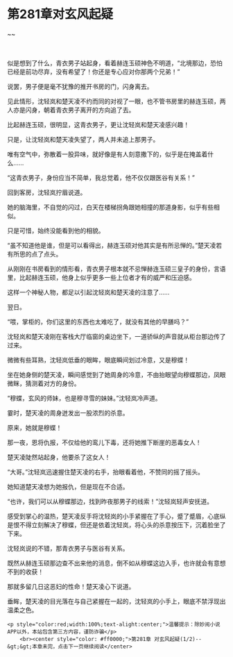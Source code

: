 # 第281章对玄风起疑
~~
    	    <p name="pagetop" href="javascript:void(0);" onclick="return false" style="line-height: 35px;padding: 10px;color: #333;"> </p><p>似是想到了什么，青衣男子站起身，看着赫连玉硕神色不明道，“北境那边，恐怕已经是前功尽弃，没有希望了！你还是专心应对你那两个兄弟！”</p><p>说罢，男子便是毫不犹豫的推开书房的门，闪身离去。</p><p>见此情形，沈轻岚和楚天凌不约而同的对视了一眼，也不管书房里的赫连玉硕，两人亦是闪身，朝着青衣男子离开的方向追了去。</p><p>比起赫连玉硕，很明显，这青衣男子，更让沈轻岚和楚天凌感兴趣！</p><p>只是，让沈轻岚和楚天凌失望了，两人并未追上那男子。</p><p>唯有空气中，弥散着一股异味，就好像是有人刻意撒下的，似乎是在掩盖着什么……</p><p>“这青衣男子，身份应当不简单，我总觉着，他不仅仅跟医谷有关系！”</p><p>回到客房，沈轻岚拧眉说道。</p><p>她的脑海里，不自觉的闪过，白天在楼梯拐角跟她相撞的那道身影，似乎有些相似。</p><p>只是可惜，始终没能看到他的相貌。</p><p>“虽不知道他是谁，但是可以看得出，赫连玉硕对他其实是有所忌惮的。”楚天凌若有所思的点了点头。</p><p>从刚刚在书房看到的情形看，青衣男子根本就不忌惮赫连玉硕三皇子的身份，言语里，比起赫连玉硕，他身上似乎更多一些上位者才有的威严和压迫感。</p><p>这样一个神秘人物，都足以引起沈轻岚和楚天凌的注意了……</p><p>翌日。</p><p>“喂，掌柜的，你们这里的东西也太难吃了，就没有其他的早膳吗？”</p><p>沈轻岚和楚天凌刚在客栈大厅临窗的桌边坐下，一道骄纵的声音就从柜台那边传了过来。</p><p>微微有些耳熟，沈轻岚低垂的眼眸，眼底瞬间划过冷意，又是穆蝶！</p><p>坐在她身侧的楚天凌，瞬间感觉到了她周身的冷意，不由抬眼望向穆蝶那边，凤眼微眯，猜测着对方的身份。</p><p>“穆蝶，玄风的师妹，也是穆寻雪的妹妹。”沈轻岚冷声道。</p><p>霎时，楚天凌的周身迸发出一股浓烈的杀意。</p><p>原来，她就是穆蝶！</p><p>那一夜，恩将仇报，不仅给他的鸾儿下毒，还将她推下断崖的恶毒女人！</p><p>楚天凌陡然站起身，他要杀了这女人！</p><p>“大哥。”沈轻岚迅速握住楚天凌的右手，抬眼看着他，不赞同的摇了摇头。</p><p>她知道楚天凌想为她报仇，但是现在不合适。</p><p>“也许，我们可以从穆蝶那边，找到昨夜那男子的线索！”沈轻岚轻声安抚道。</p><p>感受到掌心的温热，楚天凌反手将沈轻岚的小手紧握在了手心，蹙了蹙眉，心底纵是恨不得立刻解决了穆蝶，但还是依着沈轻岚，将心头的杀意按压下，沉着脸坐了下来。</p><p>沈轻岚说的不错，那青衣男子与医谷有关系。</p><p>既然从赫连玉硕那边查不出来他的消息，倒不如从穆蝶这边入手，也许就会有意想不到的收获！</p><p>那就多留几日这恶妇的性命！楚天凌心下说道。</p><p>垂眸，楚天凌的目光落在与自己紧握在一起的，沈轻岚的小手上，眼底不禁浮现出温柔之色。</p>
    	
   	<p style="color:red;width:100%;text-alight:center;">温馨提示：除妙阅小说APP以外，本站包含第三方内容，谨防诈骗</p>
    	<br><center style="color: #ff0000;">第281章 对玄风起疑(1/2)--&gt;&gt;本章未完，点击下一页继续阅读</center>
    	